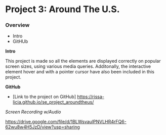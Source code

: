 # Project 3: Around The U.S.

### Overview  

* Intro  
* GitHUb  
 
  
**Intro**
  
This project is made so all the elements are displayed correctly on popular screen sizes, using various media queries. Additonally, the interactive element hover and with a pointer cursor have also been included in this project.
  
**GitHub**  
  
* [Link to the project on GitHub] https://rissa-licia.github.io/se_project_aroundtheus/
  

*Screen Recording w/Audio*

https://drive.google.com/file/d/1BLWsvaulPNVLHR4rFQ6-62wu8w4H5JzD/view?usp=sharing
